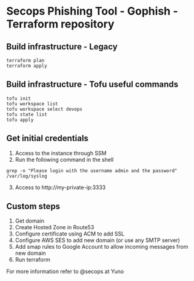 # Secops Phishing Tool - Gophish - Terraform repository

## Build infrastructure - Legacy
```
terraform plan
terraform apply
```

## Build infrastructure - Tofu useful commands
```
tofu init
tofu workspace list
tofu workspace select devops
tofu state list
tofu apply
```

## Get initial credentials
1. Access to the instance through SSM
2. Run the following command in the shell
```
grep -n "Please login with the username admin and the password" /var/log/syslog
```
3. Access to http://my-private-ip:3333

## Custom steps
1. Get domain
2. Create Hosted Zone in Route53
3. Configure certificate using ACM to add SSL
4. Configure AWS SES to add new domain (or use any SMTP server)
5. Add smap rules to Google Account to allow incoming messages from new domain
4. Run terraform

For more information refer to @secops at Yuno
